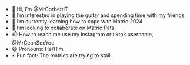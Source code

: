 - 👋 Hi, I’m @MrCorbettIT
- 👀 I’m interested in playing the guitar and spending time with my friends
- 🌱 I’m currently learning how to cope with Matric 2024
- 💞️ I’m looking to collaborate on Matric Pats
- 📫 How to reach me use my instagram or tiktok username, @MrCcanSeeYou 
- 😄 Pronouns: He/Him
- ⚡ Fun fact: The matrics are trying to stall.

<!---
MrCorbettIT/MrCorbettIT is a ✨ special ✨ repository because its `README.md` (this file) appears on your GitHub profile.
You can click the Preview link to take a look at your changes.
--->
